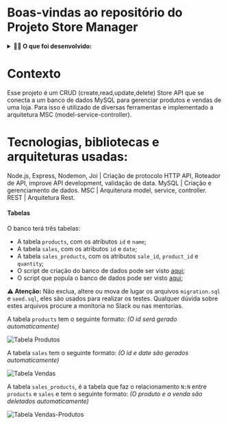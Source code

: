 # Boas-vindas ao repositório do Projeto Store Manager

<details>
  <summary><strong>👨‍💻 O que foi desenvolvido:</strong></summary>

Desenvolvi minha primeira API utilizando a arquitetura MSC (model-service-controller)!

Esse projeto é uma API RESTfull a qual gerência um sistema de vendas no formato dropshipping no qual é possivel criar, visualizar, deletar e atualizar produtos e vendas da loja. Desenvolvido na Trybe com uso de JavaScript, Node Js e Express.

  <br />
</details>

# Contexto

Esse projeto é um CRUD (create,read,update,delete) Store API que se conecta a um banco de dados MySQL para gerenciar produtos e vendas de uma loja. Para isso é utilizado de diversas ferramentas e implementado a arquitetura MSC (model-service-controller).

# Tecnologias, bibliotecas e arquiteturas usadas:

Node.js, Express, Nodemon, Joi | Criação de protocolo HTTP API, Roteador de API, improve API development, validação de data.
MySQL | Criação e gerenciamento de dados.
MSC | Arquiterura model, service, controller.
REST | Arquitetura Rest.

#### Tabelas

O banco terá três tabelas:

- A tabela `products`, com os atributos `id` e `name`;
- A tabela `sales`, com os atributos `id` e `date`;
- A tabela `sales_products`, com os atributos `sale_id`, `product_id` e `quantity`;
- O script de criação do banco de dados pode ser visto [aqui](migration.sql);
- O script que popula o banco de dados pode ser visto [aqui](seed.sql);

**:warning: Atenção:** Não exclua, altere ou mova de lugar os arquivos `migration.sql` e `seed.sql`, eles são usados para realizar os testes. Qualquer dúvida sobre estes arquivos procure a monitoria no Slack ou nas mentorias.

A tabela `products` tem o seguinte formato: _(O id será gerado automaticamente)_

![Tabela Produtos](./public/tableproducts.png)

A tabela `sales` tem o seguinte formato: _(O id e date são gerados automaticamente)_

![Tabela Vendas](./public/tablesales.png)

A tabela `sales_products`, é a tabela que faz o relacionamento `N:N` entre `products` e `sales` e tem o seguinte formato: _(O produto e a venda são deletados automaticamente)_

![Tabela Vendas-Produtos](./public/tablesalesproducts.png)
